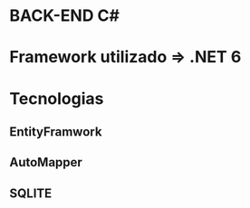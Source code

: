 # BACK-END C#

# Framework utilizado => .NET 6

# Tecnologias

## EntityFramwork
## AutoMapper
## SQLITE 
